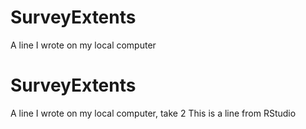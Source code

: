 # SurveyExtents
A line I wrote on my local computer
# SurveyExtents
A line I wrote on my local computer, take 2
This is a line from RStudio